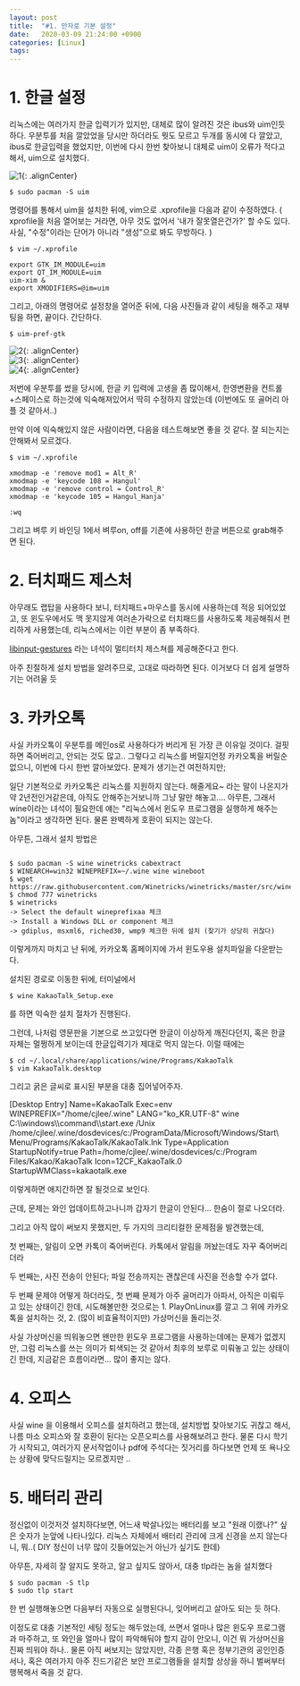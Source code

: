 ```yaml
---
layout: post
title:  "#1. 만자로 기본 설정"
date:   2020-03-09 21:24:00 +0900
categories: [Linux]
tags: 
---
```


# 1. 한글 설정
리눅스에는 여러가지 한글 입력기가 있지만, 대체로 많이 알려진 것은 ibus와 uim인듯 하다. 우분투를 처음 깔았었을 당시만 하더라도 뭣도 모르고 두개를 동시에 다 깔았고, ibus로 한글입력을 했었지만, 이번에 다시 한번 찾아보니 대체로 uim이 오류가 적다고 해서, uim으로 설치했다.

![1](/assets/images/2020-08-27-05-34-02_2020-08-27-linux_1.md.png){: .alignCenter}

```
$ sudo pacman -S uim
```

명령어를 통해서 uim을 설치한 뒤에, vim으로 .xprofile을 다음과 같이 수정하였다. ( xprofile을 처음 열어보는 거라면, 아무 것도 없어서 '내가 잘못열은건가?' 할 수도 있다. 사실, "수정"이라는 단어가 아니라 "생성"으로 봐도 무방하다. )

```
$ vim ~/.xprofile

export GTK_IM_MODULE=uim
export QT_IM_MODULE=uim
uim-xim &
export XMODIFIERS=@im=uim
```


그리고, 아래의 명령어로 설정창을 열어준 뒤에, 다음 사진들과 같이 세팅을 해주고 재부팅을 하면, 끝이다. 간단하다.
```
$ uim-pref-gtk
```
![2](/assets/images/2020-08-27-05-39-27_2020-08-27-linux_1.md.png){: .alignCenter}  
![3](/assets/images/2020-08-27-05-39-51_2020-08-27-linux_1.md.png){: .alignCenter}  
![4](/assets/images/2020-08-27-05-40-07_2020-08-27-linux_1.md.png){: .alignCenter}  



저번에 우분투를 썼을 당시에, 한글 키 입력에 고생을 좀 많이해서, 한영변환을 컨트롤+스페이스로 하는것에 익숙해져있어서 딱히 수정하지 않았는데 (이번에도 또 골머리 아플 것 같아서..)



만약 이에 익숙해있지 않은 사람이라면, 다음을 테스트해보면 좋을 것 같다. 잘 되는지는 안해봐서 모르겠다.


```
$ vim ~/.xprofile

xmodmap -e 'remove mod1 = Alt_R'
xmodmap -e 'keycode 108 = Hangul'
xmodmap -e 'remove control = Control_R'
xmodmap -e 'keycode 105 = Hangul_Hanja'

:wq
```

그리고 벼루 키 바인딩 1에서 벼루on, off를 기존에 사용하던 한글 버튼으로 grab해주면 된다.

# 2. 터치패드 제스처
아무래도 랩탑을 사용하다 보니, 터치패드+마우스를 동시에 사용하는데 적응 되어있었고, 또 윈도우에서도 맥 못지않게 여러손가락으로 터치패드를 사용하도록 제공해줘서 편리하게 사용했는데, 리눅스에서는 이런 부분이 좀 부족하다.

[libinput-gestures](https://github.com/bulletmark/libinput-gestures/blob/master/README.md) 라는 녀석이 멀티터치 제스쳐를 제공해준다고 한다.

아주 친절하게 설치 방법을 알려주므로, 고대로 따라하면 된다. 이거보다 더 쉽게 설명하기는 어려울 듯

# 3. 카카오톡
사실 카카오톡이 우분투를 메인os로 사용하다가 버리게 된 가장 큰 이유일 것이다. 걸핏하면 죽어버리고, 안되는 것도 많고.. 그렇다고 리눅스를 버릴지언정 카카오톡을 버릴순 없으니, 이번에 다시 한번 깔아보았다. 문제가 생기는건 여전하지만;

일단 기본적으로 카카오톡은 리눅스를 지원하지 않는다. 해줄게요~ 라는 말이 나온지가 약 2년전인거같은데, 아직도 안해주는거보니까 그냥 말만 해놓고.... 아무튼, 그래서 wine이라는 녀석이 필요한데 얘는 "리눅스에서 윈도우 프로그램을 실행하게 해주는 놈"이라고 생각하면 된다. 물론 완벽하게 호환이 되지는 않는다.

아무튼, 그래서 설치 방법은


```

$ sudo pacman -S wine winetricks cabextract
$ WINEARCH=win32 WINEPREFIX=~/.wine wine wineboot
$ wget https://raw.githubusercontent.com/Winetricks/winetricks/master/src/winetricks
$ chmod 777 winetricks
$ winetricks
-> Select the default wineprefixaa 체크
-> Install a Windows DLL or component 체크
-> gdiplus, msxml6, riched30, wmp9 체크한 뒤에 설치 (찾기가 상당히 귀찮다)

```

이렇게까지 마치고 난 뒤에, 카카오톡 홈페이지에 가서 윈도우용 설치파일을 다운받는다.

설치된 경로로 이동한 뒤에, 터미널에서

```
$ wine KakaoTalk_Setup.exe

```

를 하면 익숙한 설치 절차가 진행된다.

그런데, 나처럼 영문판을 기본으로 쓰고있다면 한글이 이상하게 깨진다던지, 혹은 한글 자체는 멀쩡하게 보이는데 한글입력기가 제대로 먹지 않는다. 이럴 때에는
```
$ cd ~/.local/share/applications/wine/Programs/KakaoTalk
$ vim KakaoTalk.desktop
```

그리고 굵은 글씨로 표시된 부분을 대충 집어넣어주자.



[Desktop Entry]
Name=KakaoTalk
Exec=env WINEPREFIX="/home/cjlee/.wine" LANG="ko_KR.UTF-8" wine C:\\\\windows\\\\command\\\\start.exe /Unix /home/cjlee/.wine/dosdevices/c:/ProgramData/Microsoft/Windows/Start\\ Menu/Programs/KakaoTalk/KakaoTalk.lnk
Type=Application
StartupNotify=true
Path=/home/cjlee/.wine/dosdevices/c:/Program Files/Kakao/KakaoTalk
Icon=12CF_KakaoTalk.0
StartupWMClass=kakaotalk.exe



이렇게하면 애지간하면 잘 될것으로 보인다.

근데, 문제는 와인 업데이트하고나니까 갑자기 한글이 안된다... 한숨이 절로 나오더라.

그리고 아직 많이 써보지 못했지만, 두 가지의 크리티컬한 문제점을 발견했는데,

첫 번째는, 알림이 오면 카톡이 죽어버린다. 카톡에서 알림을 꺼놨는데도 자꾸 죽어버리더라

두 번째는, 사진 전송이 안된다; 파일 전송까지는 괜찮은데 사진을 전송할 수가 없다.



두 번째 문제야 어떻게 하더라도, 첫 번째 문제가 아주 골머리가 아파서, 아직은 미뤄두고 있는 상태이긴 한데, 시도해볼만한 것으로는 1. PlayOnLinux를 깔고 그 위에 카카오톡을 설치하는 것, 2. (많이 비효율적이지만) 가상머신을 돌리는것.



사실 가상머신을 띄워놓으면 왠만한 윈도우 프로그램을 사용하는데에는 문제가 없겠지만, 그럼 리눅스를 쓰는 의미가 퇴색되는 것 같아서 최후의 보루로 미뤄놓고 있는 상태이긴 한데, 지금같은 흐름이라면... 많이 좋지는 않다.



# 4. 오피스
사실 wine 을 이용해서 오피스를 설치하려고 했는데, 설치방법 찾아보기도 귀찮고 해서, 나름 마소 오피스와 잘 호환이 된다는 오픈오피스를 사용해보려고 한다. 물론 다시 학기가 시작되고, 여러가지 문서작업이나 pdf에 주석다는 짓거리를 하다보면 언제 또 욕나오는 상황에 맞닥드릴지는 모르겠지만 ..

# 5. 배터리 관리
정신없이 이것저것 설치하다보면, 어느새 박살나있는 배터리를 보고 "원래 이랬나?" 싶은 숫자가 눈앞에 나타나있다. 리눅스 자체에서 배터리 관리에 크게 신경을 쓰지 않는다니, 뭐..( DIY 정신이 너무 많이 깃들어있는거 아닌가 싶기도 한데)

아무튼, 자세히 잘 알지도 못하고, 알고 싶지도 않아서, 대충 tlp라는 놈을 설치했다

```
$ sudo pacman -S tlp
$ sudo tlp start
```


한 번 실행해놓으면 다음부터 자동으로 실행된다니, 잊어버리고 살아도 되는 듯 하다.

이정도로 대충 기본적인 세팅 정도는 해두었는데, 쓰면서 얼마나 많은 윈도우 프로그램과 마주하고, 또 와인을 얼마나 많이 파악해둬야 할지 감이 안오니, 이건 뭐 가상머신을 진짜 띄워야 하나.. 물론 아직 써보지는 않았지만, 각종 은행 혹은 정부기관의 공인인증서나, 혹은 여러가지 아주 진드기같은 보안 프로그램들을 설치할 상상을 하니 벌써부터 행복해서 죽을 것 같다.

